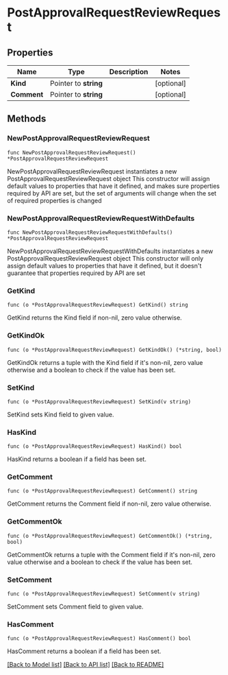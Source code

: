 # PostApprovalRequestReviewRequest

## Properties

Name | Type | Description | Notes
------------ | ------------- | ------------- | -------------
**Kind** | Pointer to **string** |  | [optional] 
**Comment** | Pointer to **string** |  | [optional] 

## Methods

### NewPostApprovalRequestReviewRequest

`func NewPostApprovalRequestReviewRequest() *PostApprovalRequestReviewRequest`

NewPostApprovalRequestReviewRequest instantiates a new PostApprovalRequestReviewRequest object
This constructor will assign default values to properties that have it defined,
and makes sure properties required by API are set, but the set of arguments
will change when the set of required properties is changed

### NewPostApprovalRequestReviewRequestWithDefaults

`func NewPostApprovalRequestReviewRequestWithDefaults() *PostApprovalRequestReviewRequest`

NewPostApprovalRequestReviewRequestWithDefaults instantiates a new PostApprovalRequestReviewRequest object
This constructor will only assign default values to properties that have it defined,
but it doesn't guarantee that properties required by API are set

### GetKind

`func (o *PostApprovalRequestReviewRequest) GetKind() string`

GetKind returns the Kind field if non-nil, zero value otherwise.

### GetKindOk

`func (o *PostApprovalRequestReviewRequest) GetKindOk() (*string, bool)`

GetKindOk returns a tuple with the Kind field if it's non-nil, zero value otherwise
and a boolean to check if the value has been set.

### SetKind

`func (o *PostApprovalRequestReviewRequest) SetKind(v string)`

SetKind sets Kind field to given value.

### HasKind

`func (o *PostApprovalRequestReviewRequest) HasKind() bool`

HasKind returns a boolean if a field has been set.

### GetComment

`func (o *PostApprovalRequestReviewRequest) GetComment() string`

GetComment returns the Comment field if non-nil, zero value otherwise.

### GetCommentOk

`func (o *PostApprovalRequestReviewRequest) GetCommentOk() (*string, bool)`

GetCommentOk returns a tuple with the Comment field if it's non-nil, zero value otherwise
and a boolean to check if the value has been set.

### SetComment

`func (o *PostApprovalRequestReviewRequest) SetComment(v string)`

SetComment sets Comment field to given value.

### HasComment

`func (o *PostApprovalRequestReviewRequest) HasComment() bool`

HasComment returns a boolean if a field has been set.


[[Back to Model list]](../README.md#documentation-for-models) [[Back to API list]](../README.md#documentation-for-api-endpoints) [[Back to README]](../README.md)


